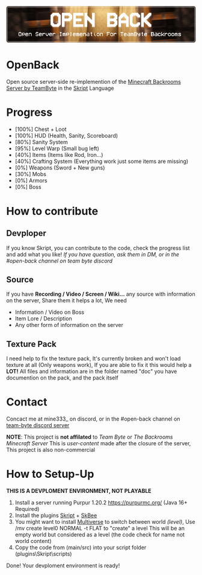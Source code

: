 ![image](https://github.com/CroissantDuNord/OpenBack/blob/main/media/banner.png?raw=true)

# OpenBack
Open source server-side re-implemention of the [Minecraft Backrooms Server by TeamByte](https://www.thebackrooms.gg/) in the [Skript](https://github.com/SkriptLang/Skript) Language

# Progress
* [100%] Chest + Loot
* [100%] HUD (Health, Sanity, Scoreboard)
* [80%] Sanity System
* [95%] Level Warp (Small bug left) 
* [40%] Items (Items like Rod, Iron...)
* [40%] Crafting System (Everything work just some items are missing)
* [0%] Weapons (Sword + New guns)
* [30%] Mobs
* [0%] Armors
* [0%] Boss

# How to contribute

## Devploper
If you know Skript, you can contribute to the code, check the progress list and add what you like!
*If you have question, ask them in DM, or in the #open-back channel on team byte discord*

## Source
If you have **Recording / Video / Screen / Wiki...** any source with information on the server, Share them it helps a lot, We need
- Information / Video on Boss
- Item Lore / Description
- Any other form of information on the server

## Texture Pack
I need help to fix the texture pack, It's currently broken and won't load texture at all (Only weapons work), If you are able to fix it this would help a **LOT!**
All files and information are in the folder named "doc" you have documention on the pack, and the pack itself

# Contact
Concact me at mine333_ on discord, or in the #open-back channel on [team-byte discord server](https://discord.gg/AKxATpNa)

**NOTE**: This project is **not affilated** to *Team Byte* or *The Backrooms Minecraft Server* This is *user-content* made after the closure of the server, This project is also non-commercial

# How to Setup-Up
**THIS IS A DEVPLOMENT ENVIRONMENT, NOT PLAYABLE**

1. Install a server running Purpur 1.20.2 https://purpurmc.org/ (Java 16+ Required)
2. Install the plugins [Skript](https://github.com/SkriptLang/Skript) + [SkBee](https://github.com/ShaneBeee/SkBee)
3. You might want to install [Multiverse](https://github.com/Multiverse/Multiverse-Core) to switch between world *(level)*, Use /mv create level0 NORMAL -t FLAT to "create" a level
This will be an empty world but considered as a level (the code check for name not world content)
4. Copy the code from (main/src) into your script folder (plugins\Skript\scripts)

Done! Your devploment environment is ready!
